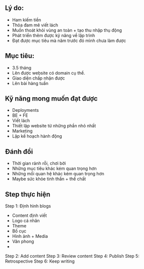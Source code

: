 ## Lý do: 
- Ham kiếm tiền
- Thỏa đam mê viết lách
- Muốn thoát khỏi vùng an toàn + tạo thu nhập thụ động 
- Phát triển thêm được kỹ năng về lập trình 
- Đạt được mục tiêu mà năm trước đó mình chưa làm được
## Mục tiêu: 
- 3.5 tháng
- Lên được website có domain cụ thể. 
- Giao diện chấp nhận được
- Lên bài hàng tuần 
## Kỹ năng mong muốn đạt được
- Deployments
- BE + FE
- Viết lách 
- Thiết lập website từ những phần nhỏ nhất
- Marketing
- Lập kế hoạch hành động
## Đánh đổi
- Thời gian rảnh rỗi, chơi bời
- Những mục tiêu khác kém quan trọng hơn 
- Những mối quan hệ khác kém quan trọng hơn
- Maybe sức khỏe tinh thần + thể chất
## Step thực hiện

Step 1: Định hình blogs
- Content định viết
- Logo cá nhân
- Theme
- Bố cục
- Hình ảnh + Media
- Văn phong
- 
Step 2: Add content
Step 3: Review content
Step 4: Publish
Step 5: Retrospective
Step 6: Keep writing